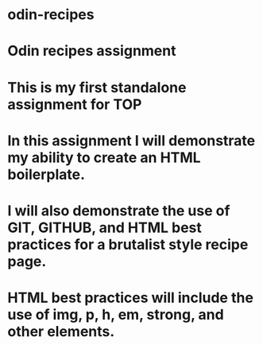 # odin-recipes
# Odin recipes assignment
# This is my first standalone assignment for TOP
# In this assignment I will demonstrate my ability to create an HTML boilerplate.
# I will also demonstrate the use of GIT, GITHUB, and HTML best practices for a brutalist style recipe page. 
# HTML best practices will include the use of img, p, h, em, strong, and other elements. 
